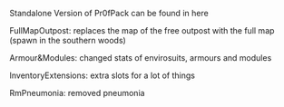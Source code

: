 Standalone Version of Pr0fPack can be found in here

FullMapOutpost: replaces the map of the free outpost with the full map (spawn in the southern woods)

Armour&Modules: changed stats of envirosuits, armours and modules

InventoryExtensions: extra slots for a lot of things

RmPneumonia: removed pneumonia
